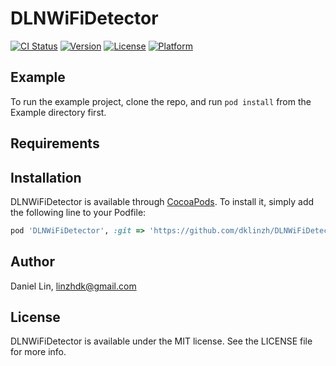# DLNWiFiDetector

[![CI Status](http://img.shields.io/travis/Daniel/DLNWiFiDetector.svg?style=flat)](https://travis-ci.org/Daniel/DLNWiFiDetector)
[![Version](https://img.shields.io/cocoapods/v/DLNWiFiDetector.svg?style=flat)](http://cocoapods.org/pods/DLNWiFiDetector)
[![License](https://img.shields.io/cocoapods/l/DLNWiFiDetector.svg?style=flat)](http://cocoapods.org/pods/DLNWiFiDetector)
[![Platform](https://img.shields.io/cocoapods/p/DLNWiFiDetector.svg?style=flat)](http://cocoapods.org/pods/DLNWiFiDetector)

## Example

To run the example project, clone the repo, and run `pod install` from the Example directory first.

## Requirements

## Installation

DLNWiFiDetector is available through [CocoaPods](http://cocoapods.org). To install
it, simply add the following line to your Podfile:

```ruby
pod 'DLNWiFiDetector', :git => 'https://github.com/dklinzh/DLNWiFiDetector.git'
```

## Author

Daniel Lin, linzhdk@gmail.com

## License

DLNWiFiDetector is available under the MIT license. See the LICENSE file for more info.
